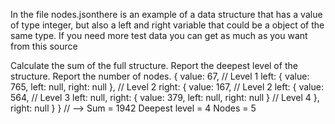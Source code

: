 In the file nodes.jsonthere is an example of a data structure that has a value of type integer, but also a left and right variable that could be a object of the same type. If you need more test data you can get as much as you want from this source

Calculate the sum of the full structure.
Report the deepest level of the structure.
Report the number of nodes.
{
  value: 67, // Level 1
  left: { value: 765, left: null, right: null }, // Level 2
  right: {
    value: 167, // Level 2
    left: {
      value: 564, // Level 3
      left: null,
      right: { value: 379, left: null, right: null } // Level 4
    },
    right: null
  }
}
// --> 
Sum = 1942
Deepest level = 4
Nodes = 5